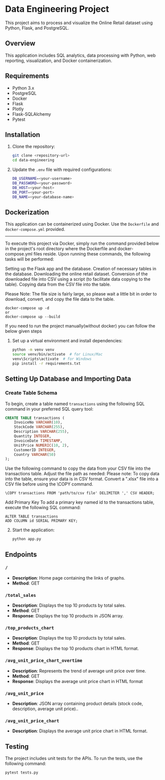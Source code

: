 # Data Engineering Project

This project aims to process and visualize the Online Retail dataset using Python, Flask, and PostgreSQL.

## Overview

This application includes SQL analytics, data processing with Python, web reporting, visualization, and Docker containerization.

## Requirements

- Python 3.x
- PostgreSQL
- Docker
- Flask
- Plotly
- Flask-SQLAlchemy
- Pytest

## Installation

1. Clone the repository:
    ```bash
    git clone <repository-url>
    cd data-engineering
    ```


2. Update the `.env` file with required configurations:
    ```bash
    DB_USERNAME=<your-username>
    DB_PASSWORD=<your-password>
    DB_HOST=<your-host>
    DB_PORT=<your-port>
    DB_NAME=<your-database-name>
    ```
## Dockerization

This application can be containerized using Docker. Use the `Dockerfile` and `docker-compose.yml` provided.

---

To execute this project via Docker, simply run the command provided below in the project's root directory where the Dockerfile and docker-compose.yml files reside. Upon running these commands, the following tasks will be performed:

Setting up the Flask app and the database.
Creation of necessary tables in the database.
Downloading the online retail dataset.
Conversion of the downloaded file into CSV using a script (to facilitate data copying to the table).
Copying data from the CSV file into the table.


Please Note: The file size is fairly large, so please wait a little bit in order to download, convert, and copy the file data to the table.
```
docker-compose up -d
or 
docker-compose up --build
```
If you need to run the project manually(without docker) you can follow the below given steps
    
1. Set up a virtual environment and install dependencies:
    ```bash
    python -m venv venv
    source venv/bin/activate  # for Linux/Mac
    venv\Scripts\activate  # for Windows
    pip install -r requirements.txt
    ```


## Setting Up Database and Importing Data

### Create Table Schema
To begin, create a table named `transactions` using the following SQL command in your preferred SQL query tool:

```sql
CREATE TABLE transactions (
    InvoiceNo VARCHAR(10),
    StockCode VARCHAR(255),
    Description VARCHAR(255),
    Quantity INTEGER,
    InvoiceDate TIMESTAMP,
    UnitPrice NUMERIC(10, 2),
    CustomerID INTEGER,
    Country VARCHAR(50)
);

```

Use the following command to copy the data from your CSV file into the transactions table. Adjust the file path as needed:
Please note: To copy data into the table, ensure your data is in CSV format. Convert a ".xlsx" file into a CSV file before using the \COPY command.

```
\COPY transactions FROM 'path/to/csv file' DELIMITER ',' CSV HEADER;

```
Add Primary Key
To add a primary key named id to the transactions table, execute the following SQL command:
```
ALTER TABLE transactions
ADD COLUMN id SERIAL PRIMARY KEY;

```

2. Start the application:
    ```bash
    python app.py
    ```



## Endpoints

### `/`
- **Description**: Home page containing the links of graphs.
- **Method**: GET


### `/total_sales`

- **Description**: Displays the top 10 products by total sales.
- **Method**: GET
- **Response**: Displays the top 10 products in JSON array.


### `/top_products_chart`

- **Description**: Displays the top 10 products by total sales.
- **Method**: GET
- **Response**: Displays the top 10 products chart in HTML format.



### `/avg_unit_price_chart_overtime`

- **Description**: Represents the trend of average unit price over time.
- **Method**: GET
- **Response**: Displays the average unit price chart in HTML format

### `/avg_unit_price`

- **Description**: JSON array containing product details (stock code, description, average unit price)..

### `/avg_unit_price_chart`

- **Description**: Displays the average unit price chart in HTML format.



## Testing

The project includes unit tests for the APIs. To run the tests, use the following command:
```bash
pytest tests.py
```




